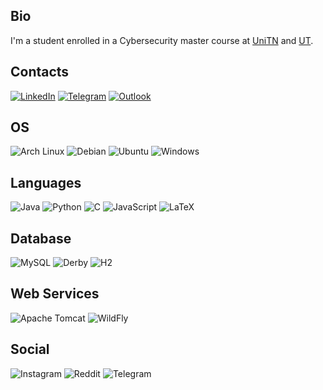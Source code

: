 ## Bio
I'm a student enrolled in a Cybersecurity master course at [UniTN](https://www.unitn.it/en) and [UT](https://www.utwente.nl/en/).  

## Contacts  
[![LinkedIn](https://img.shields.io/badge/linkedin-%230077B5.svg?style=for-the-badge&logo=linkedin&logoColor=white)](https://www.linkedin.com/in/riccardo-gennaro/)
[![Telegram](https://img.shields.io/badge/Telegram-2CA5E0?style=for-the-badge&logo=telegram&logoColor=white)](https://t.me/lallo_unitn)
[![Outlook](https://img.shields.io/badge/Microsoft_Outlook-0078D4?style=for-the-badge&logo=microsoft-outlook&logoColor=white)](mailto:riccardo.gennarox@outlook.com)

## OS
![Arch Linux](https://img.shields.io/badge/-ARCH%20LINUX-black?style=for-the-badge&logo=archlinux)
![Debian](https://img.shields.io/badge/-Debian-red?style=for-the-badge&logo=debian)
![Ubuntu](https://img.shields.io/badge/-UBUNTU-grey?style=for-the-badge&logo=ubuntu)
![Windows](https://img.shields.io/badge/Windows-0078D6?style=for-the-badge&logo=windows&logoColor=white)

## Languages
![Java](https://img.shields.io/badge/java-%23ED8B00.svg?style=for-the-badge&logo=java&logoColor=white)
![Python](https://img.shields.io/badge/python-%ffe873.svg?style=for-the-badge&logo=python&logoColor=white)
![C](https://img.shields.io/badge/c-%2300599C.svg?style=for-the-badge&logo=c&logoColor=white)
![JavaScript](https://img.shields.io/badge/javascript-%23323330.svg?style=for-the-badge&logo=javascript&logoColor=%23F7DF1E)
![LaTeX](https://img.shields.io/badge/latex-%23008080.svg?style=for-the-badge&logo=latex&logoColor=white)

## Database

![MySQL](https://img.shields.io/badge/mariadb-%2300f.svg?style=for-the-badge&logo=mariadb&logoColor=white)
![Derby](https://img.shields.io/badge/APACHE-Derby-blue?style=for-the-badge&logo=apache)
![H2](https://img.shields.io/badge/Eclipse-H2-blue?style=for-the-badge&logo=eclipse)

## Web Services

![Apache Tomcat](https://img.shields.io/badge/APACHE-Tomcat-red?style=for-the-badge&logo=apache)
![WildFly](https://img.shields.io/badge/Red%20Hat-WildFly-red?style=for-the-badge&logo=redHat)

## Social

![Instagram](https://img.shields.io/badge/Instagram-%23E4405F.svg?style=for-the-badge&logo=Instagram&logoColor=white)
![Reddit](https://img.shields.io/badge/Reddit-FF4500?style=for-the-badge&logo=reddit&logoColor=white)
![Telegram](https://img.shields.io/badge/Telegram-2CA5E0?style=for-the-badge&logo=telegram&logoColor=white)

